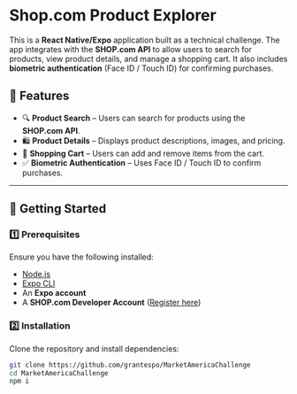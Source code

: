 # Shop.com Product Explorer

This is a **React Native/Expo** application built as a technical challenge. The app integrates with the **SHOP.com API** to allow users to search for products, view product details, and manage a shopping cart. It also includes **biometric authentication** (Face ID / Touch ID) for confirming purchases.

## 📱 Features

- 🔍 **Product Search** – Users can search for products using the **SHOP.com API**.
- 🛍️ **Product Details** – Displays product descriptions, images, and pricing.
- 🛒 **Shopping Cart** – Users can add and remove items from the cart.
- ✅ **Biometric Authentication** – Uses Face ID / Touch ID to confirm purchases.

---

## 🚀 Getting Started

### 1️⃣ Prerequisites

Ensure you have the following installed:

- [Node.js](https://nodejs.org/)
- [Expo CLI](https://docs.expo.dev/get-started/installation/)
- An **Expo account**
- A **SHOP.com Developer Account** ([Register here](https://developers.shop.com/))

### 2️⃣ Installation

Clone the repository and install dependencies:

```sh
git clone https://github.com/grantespo/MarketAmericaChallenge
cd MarketAmericaChallenge
npm i
```
